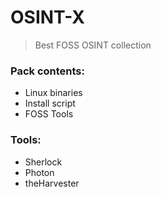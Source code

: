 # OSINT-X
> Best FOSS OSINT collection

### Pack contents:
- Linux binaries
- Install script
- FOSS Tools

### Tools:
- Sherlock
- Photon
- theHarvester
